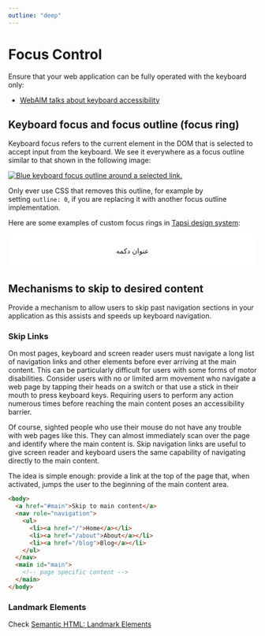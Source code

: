 ```yaml
---
outline: "deep"
---
```


<script setup>
import { registerAll } from '@tapsioss/web-components';
registerAll();
</script>

# Focus Control

Ensure that your web application can be fully operated with the keyboard only:

- [WebAIM talks about keyboard accessibility](https://webaim.org/techniques/keyboard/)

## Keyboard focus and focus outline (focus ring)

Keyboard focus refers to the current element in the DOM that is selected to accept input from the keyboard. We see it everywhere as a focus outline similar to that shown in the following image:

[![Blue keyboard focus outline around a selected link.](https://legacy.reactjs.org/static/dec0e6bcc1f882baf76ebc860d4f04e5/4fcfe/keyboard-focus.png)](https://legacy.reactjs.org/static/dec0e6bcc1f882baf76ebc860d4f04e5/4fcfe/keyboard-focus.png)

Only ever use CSS that removes this outline, for example by setting `outline: 0`, if you are replacing it with another focus outline implementation.

Here are some examples of custom focus rings in [Tapsi design system](https://github.com/Tap30/web-components):

<section aria-hidden="true" style="background: white; border-radius: 8px; padding: 12px; display: flex; align-items: center; justify-content: center; flex-wrap: wrap; gap: 8px;">

<tapsi-button variant="brand">عنوان دکمه</tapsi-button>
<tapsi-rate-slider label="rate-slider"></tapsi-rate-slider>
<tapsi-radio label="radio"></tapsi-radio>
<tapsi-switch label="switch"></tapsi-switch>
<tapsi-checkbox label="checkbox"></tapsi-checkbox>

</section>

## Mechanisms to skip to desired content

Provide a mechanism to allow users to skip past navigation sections in your application as this assists and speeds up keyboard navigation.

### Skip Links

On most pages, keyboard and screen reader users must navigate a long list of navigation links and other elements before ever arriving at the main content. This can be particularly difficult for users with some forms of motor disabilities. Consider users with no or limited arm movement who navigate a web page by tapping their heads on a switch or that use a stick in their mouth to press keyboard keys. Requiring users to perform any action numerous times before reaching the main content poses an accessibility barrier.

Of course, sighted people who use their mouse do not have any trouble with web pages like this. They can almost immediately scan over the page and identify where the main content is. Skip navigation links are useful to give screen reader and keyboard users the same capability of navigating directly to the main content.

The idea is simple enough: provide a link at the top of the page that, when activated, jumps the user to the beginning of the main content area.

```html
<body>
  <a href="#main">Skip to main content</a>
  <nav role="navigation">
    <ul>
      <li><a href="/">Home</a></li>
      <li><a href="/about">About</a></li>
      <li><a href="/blog">Blog</a></li>
    </ul>
  </nav>
  <main id="main">
    <!-- page specific content -->
  </main>
</body>
```

### Landmark Elements

Check [Semantic HTML: Landmark Elements](/semantic-html#landmark-elements)
<!-- 
## Programmatically managing focus

Our React applications continuously modify the HTML DOM during runtime, sometimes leading to keyboard focus being lost or set to an unexpected element. In order to repair this, we need to programmatically nudge the keyboard focus in the right direction. For example, by resetting keyboard focus to a button that opened a modal window after that modal window is closed.

MDN Web Docs takes a look at this and describes how we can build [keyboard-navigable JavaScript widgets](https://developer.mozilla.org/en-US/docs/Web/Accessibility/Keyboard-navigable_JavaScript_widgets).

To set focus in React, we can use [Refs to DOM elements](https://legacy.reactjs.org/docs/refs-and-the-dom.html).

Using this, we first create a ref to an element in the JSX of a component class:

```tsx
class CustomTextInput extends React.Component {
  constructor(props) {
    super(props);
    // Create a ref to store the textInput DOM element    this.textInput = React.createRef();  }
  render() {
  // Use the `ref` callback to store a reference to the text input DOM  // element in an instance field (for example, this.textInput).    return (
      <input
        type="text"
        ref={this.textInput}      />
    );
  }
}
```

Then we can focus it elsewhere in our component when needed:

```tsx
focus() {
  // Explicitly focus the text input using the raw DOM API
  // Note: we're accessing "current" to get the DOM node
  this.textInput.current.focus();
}
```

Sometimes a parent component needs to set focus to an element in a child component. We can do this by [exposing DOM refs to parent components](https://legacy.reactjs.org/docs/refs-and-the-dom.html#exposing-dom-refs-to-parent-components) through a special prop on the child component that forwards the parent’s ref to the child’s DOM node.

```tsx
function CustomTextInput(props) {
  return (
    <div>
      <input ref={props.inputRef} />{" "}
    </div>
  );
}

class Parent extends React.Component {
  constructor(props) {
    super(props);
    this.inputElement = React.createRef();
  }
  render() {
    return <CustomTextInput inputRef={this.inputElement} />;
  }
}

// Now you can set focus when required.
this.inputElement.current.focus();
```

When using a [HOC](https://legacy.reactjs.org/docs/higher-order-components.html) to extend components, it is recommended to [forward the ref](https://legacy.reactjs.org/docs/forwarding-refs.html) to the wrapped component using the `forwardRef` function of React. If a third party HOC does not implement ref forwarding, the above pattern can still be used as a fallback.

A great focus management example is the [react-aria-modal](https://github.com/davidtheclark/react-aria-modal). This is a relatively rare example of a fully accessible modal window. Not only does it set initial focus on the cancel button (preventing the keyboard user from accidentally activating the success action) and trap keyboard focus inside the modal, it also resets focus back to the element that initially triggered the modal.

::: warning
While this is a very important accessibility feature, it is also a technique that should be used judiciously. Use it to repair the keyboard focus flow when it is disturbed, not to try and anticipate how users want to use applications.
::: -->
